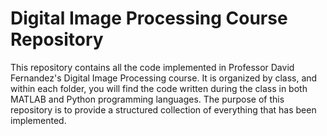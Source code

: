 # Digital Image Processing Course Repository

This repository contains all the code implemented in Professor David Fernandez's Digital Image Processing course. It is organized by class, and within each folder, you will find the code written during the class in both MATLAB and Python programming languages. The purpose of this repository is to provide a structured collection of everything that has been implemented.
